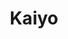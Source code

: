 ---
title: Kaiyo
url: 'https://kaiyo.com/'
categories:
  - a1a4ac88-627d-4bc7-a5b5-d3dcdc10cc43
tags:
  - zero-waste
description: >-
  Buy and sell used furniture to keep it out of landfill. They'll even come and
  pick it up! _I've used this to get rid of a giant sofa which nobody wanted to
  buy, it was about to go on the street and they got me a cheque._
image: null
blueprint: action

---